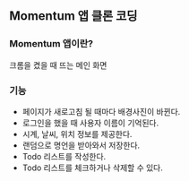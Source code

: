 ## Momentum 앱 클론 코딩

### Momentum 앱이란?
크롬을 켰을 때 뜨는 메인 화면

### 기능
- 페이지가 새로고침 될 때마다 배경사진이 바뀐다.
- 로그인을 했을 때 사용자 이름이 기억된다.
- 시계, 날씨, 위치 정보를 제공한다.
- 랜덤으로 명언을 받아와서 저장한다.
- Todo 리스트를 작성한다.
- Todo 리스트를 체크하거나 삭제할 수 있다.

